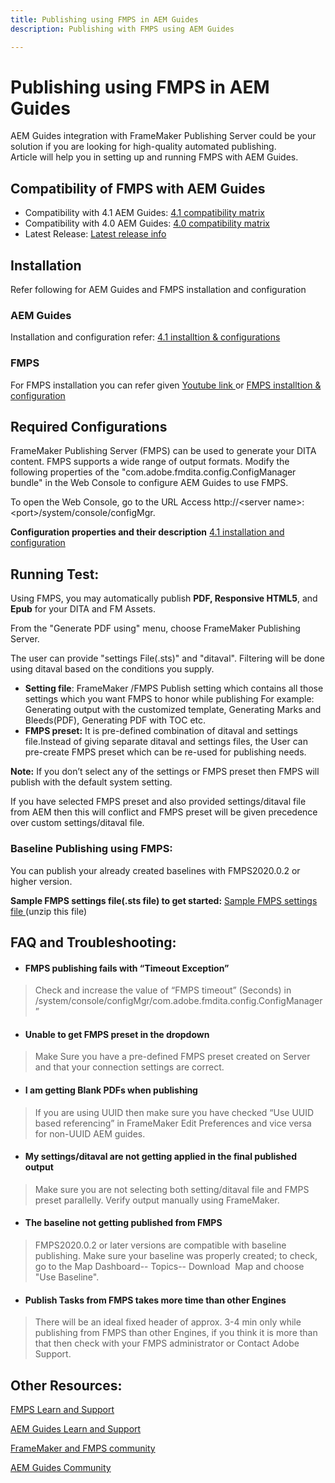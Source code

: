 ```yaml
---
title: Publishing using FMPS in AEM Guides
description: Publishing with FMPS using AEM Guides

---
```


# Publishing using FMPS in AEM Guides

AEM Guides integration with FrameMaker Publishing Server could be your solution if you are looking for high-quality automated publishing.  
Article will help you in setting up and running FMPS with AEM Guides.

## Compatibility of FMPS with AEM Guides

-   Compatibility with 4.1 AEM Guides: [4.1 compatibility matrix ](https://experienceleague.adobe.com/docs/experience-manager-guides-learn/tutorials/release-info/release-notes/on-prem-release-notes/release-notes-4.1.html?lang=en/#compatibility-matrix)
-   Compatibility with 4.0 AEM Guides: [4.0 compatibility matrix](https://helpx.adobe.com/xml-documentation-for-experience-manager/release-note/release-notes-xml-documentation-solution-4-0.html/#Compatibility%20matrix)
-   Latest Release: [Latest release info](https://experienceleague.adobe.com/docs/experience-manager-guides-learn/tutorials/release-info/latest-release-info.html?lang=en)

## Installation
Refer following for AEM Guides and FMPS installation and configuration

### AEM Guides

Installation and configuration refer: [ 4.1 installtion & configurations ](https://helpx.adobe.com/content/dam/help/en/xml-documentation-solution/4-1-2/Adobe-Experience-Manager-Guides_Installation-Configuration-Guide_EN.pdf)

### FMPS

For FMPS installation you can refer given [Youtube link ](https://www.youtube.com/watch?v=2deelyM5VA8&t) or [FMPS installtion & configuration ](https://help.adobe.com/en_US/framemaker/server/index.html#t=fmps-user-guide%2Finstall_config_fmps.html%23install_config_fmps&rhtocid=_2)

## Required Configurations

FrameMaker Publishing Server (FMPS) can be used to generate your DITA content. FMPS supports a wide range of output formats. Modify the following properties of the "com.adobe.fmdita.config.ConfigManager bundle" in the Web Console to configure AEM Guides to use FMPS.

To open the Web Console, go to the URL Access http://\<server name\>:\<port\>/system/console/configMgr.

**Configuration properties and their description** [4.1 installation and configuration ](https://helpx.adobe.com/content/dam/help/en/xml-documentation-solution/4-1-2/Adobe-Experience-Manager-Guides_Installation-Configuration-Guide_EN.pdf#page=89)

## Running Test:

Using FMPS, you may automatically publish **PDF, Responsive HTML5**, and **Epub** for your DITA and FM Assets.

From the "Generate PDF using" menu, choose FrameMaker Publishing Server.

The user can provide "settings File(.sts)" and "ditaval". Filtering will be done using ditaval based on the conditions you supply.

-   **Setting file**: FrameMaker /FMPS Publish setting which contains all those settings which you want FMPS to honor while publishing For example: Generating output with the customized template, Generating Marks and Bleeds(PDF), Generating PDF with TOC etc.
-   **FMPS preset:** It is pre-defined combination of ditaval and settings file.Instead of giving separate ditaval and settings files, the User can pre-create FMPS preset which can be re-used for publishing needs.

**Note:** If you don’t select any of the settings or FMPS preset then FMPS will publish with the default system setting.

If you have selected FMPS preset and also provided settings/ditaval file from AEM then this will conflict and FMPS preset will be given precedence over custom settings/ditaval file.

### Baseline Publishing using FMPS:

You can publish your already created baselines with FMPS2020.0.2 or higher version.

**Sample FMPS settings file(.sts file) to get started:** [Sample FMPS  settings file ](https://acrobat.adobe.com/link/track?uri=urn:aaid:scds:US:ef750752-7a7e-4e51-923e-6b7d9861ed54) (unzip this file)

## FAQ and Troubleshooting:

-   #### FMPS publishing fails with “Timeout Exception” ####

>Check and increase the value of “FMPS timeout” (Seconds) in /system/console/configMgr/com.adobe.fmdita.config.ConfigManager”

-   #### Unable to get FMPS preset in the dropdown ####

>Make Sure you have a pre-defined FMPS preset created on Server and that your connection settings are correct.

-   #### I am getting Blank PDFs when publishing ####

>If you are using UUID then make sure you have checked “Use UUID based referencing” in FrameMaker Edit Preferences and vice versa for non-UUID AEM guides.

-   #### My settings/ditaval are not getting applied in the final published output ####

>Make sure you are not selecting both setting/ditaval file and FMPS preset parallelly. Verify output manually using FrameMaker.

-   #### The baseline not getting published from FMPS ####

>FMPS2020.0.2 or later versions are compatible with baseline publishing.
>Make sure your baseline was properly created; to check, go to the Map Dashboard-- Topics-- Download  Map and choose "Use Baseline".

-   #### Publish Tasks from FMPS takes more time than other Engines ####

>There will be an ideal fixed header of approx. 3-4 min only while publishing from FMPS than other Engines, if you think it is more than that then check with your FMPS administrator or Contact Adobe Support.

## Other Resources:

[FMPS Learn and Support](https://helpx.adobe.com/support/framemaker-publishing-server.html)

[AEM Guides Learn and Support](https://helpx.adobe.com/in/support/xml-documentation-for-experience-manager.html)

[FrameMaker and FMPS community](https://community.adobe.com/t5/framemaker/ct-p/ct-framemaker?page=1&sort=latest_replies&lang=all&tabid=all)

[AEM Guides Community](https://experienceleaguecommunities.adobe.com/t5/experience-manager-guides/ct-p/aem-xml-documentation)
